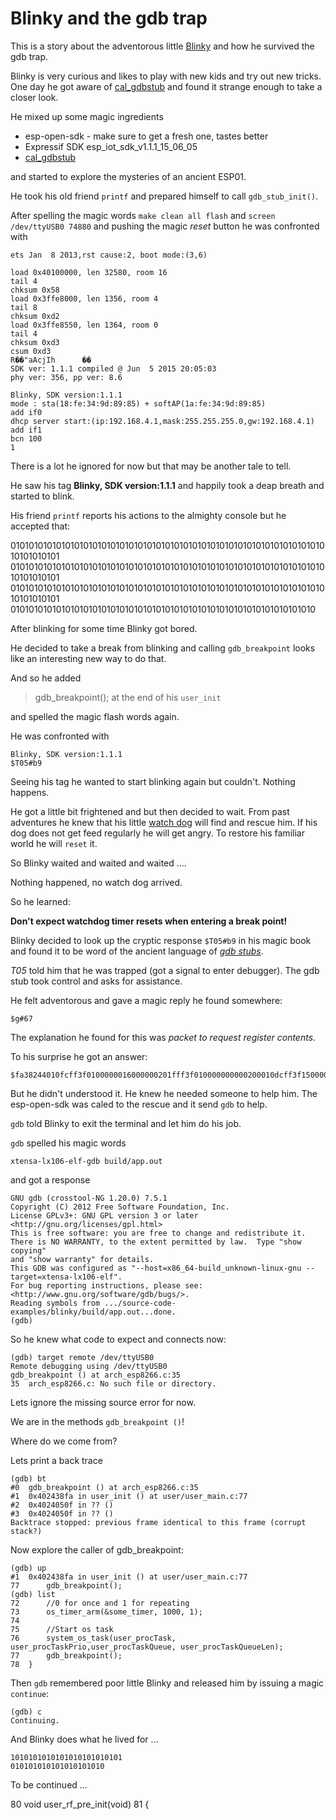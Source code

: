 # Blinky and the gdb trap

This is a story about the adventorous little [Blinky](https://github.com/esp8266/esp8266-wiki/wiki/Blinky)
and how he survived the gdb trap.

Blinky is very curious and likes to play with new kids and try out new tricks.
One day he got aware of [cal_gdbstub](TODO) and found it strange enough to take a closer look.

He mixed up some magic ingredients

* esp-open-sdk - make sure to get a fresh one, tastes better
* Expressif SDK esp_iot_sdk_v1.1.1_15_06_05
* [cal_gdbstub](TODO)

and started to explore the mysteries of an ancient ESP01.

He took his old friend `printf` and prepared himself to call `gdb_stub_init()`.

After spelling the magic words 
`make clean all flash`
and
`screen /dev/ttyUSB0 74880`
and pushing the magic _reset_ button he was confronted with


    ets Jan  8 2013,rst cause:2, boot mode:(3,6)

    load 0x40100000, len 32580, room 16 
    tail 4
    chksum 0x58
    load 0x3ffe8000, len 1356, room 4 
    tail 8
    chksum 0xd2
    load 0x3ffe8550, len 1364, room 0 
    tail 4
    chksum 0xd3
    csum 0xd3
    R��"aAcjIh      ��
    SDK ver: 1.1.1 compiled @ Jun  5 2015 20:05:03
    phy ver: 356, pp ver: 8.6

    Blinky, SDK version:1.1.1
    mode : sta(18:fe:34:9d:89:85) + softAP(1a:fe:34:9d:89:85)
    add if0
    dhcp server start:(ip:192.168.4.1,mask:255.255.255.0,gw:192.168.4.1)
    add if1
    bcn 100
    1

There is a lot he ignored for now but that may be another tale to tell.

He saw his tag **Blinky, SDK version:1.1.1** and happily took a deap breath and started to blink.

His friend `printf` reports his actions to the almighty console but he accepted that:

   01010101010101010101010101010101010101010101010101010101010101010101010101010101
   01010101010101010101010101010101010101010101010101010101010101010101010101010101
   01010101010101010101010101010101010101010101010101010101010101010101010101010101
   0101010101010101010101010101010101010101010101010101010101010101010

After blinking for some time Blinky got bored.

He decided to take a break from blinking and calling `gdb_breakpoint` looks like an interesting new way to do that.

And so he added  
> gdb_breakpoint(); 
at the end of his `user_init` 

and spelled the magic flash words again.

He was confronted with

    Blinky, SDK version:1.1.1
    $T05#b9

Seeing his tag he wanted to start blinking again but couldn't. Nothing happens.

He got a little bit frightened and but then decided to wait. From past adventures he knew that his little [watch dog](https://de.wikipedia.org/wiki/Watchdog) will find and rescue him. 
If his dog does not get feed regularly he will get angry. To restore his familiar world he will `reset` it.

So Blinky waited and waited and waited ....

Nothing happened, no watch dog arrived.

So he learned:

**Don't expect watchdog timer resets when entering a break point!**

Blinky decided to look up the cryptic response `$T05#b9` in his magic book and found it to be word of the ancient language of [_gdb stubs_](https://sourceware.org/gdb/onlinedocs/gdb/Stop-Reply-Packets.html#Stop-Reply-Packets).

_T05_ told him that he was trapped (got a signal to enter debugger).
The gdb stub took control and asks for assistance.

He felt adventorous and gave a magic reply he found somewhere:

    $g#67

The explanation he found for this was _packet to request register contents_.

To his surprise he got an answer:

    $fa38244010fcff3f0100000016000000201fff3f010000000000200010dcff3f150000000000000000000000d91f0040508efe3f088efe3f928cfe3f00000000807c10400b0000000000000002000000000000003200000000000000000000000000000000000000000000000000000000000000807c10400000000000000000200000000000000000000000fa382440000000004400000000000000000000001104000000001040000000000800000055152201000000000000000000000000000000009919af80#b8

But he didn't understood it. He knew he needed someone to help him. The esp-open-sdk was caled to the rescue and it send `gdb` to help.

`gdb` told Blinky to exit the terminal and let him do his job.

`gdb` spelled his magic words

    xtensa-lx106-elf-gdb build/app.out

and got a response

    GNU gdb (crosstool-NG 1.20.0) 7.5.1
    Copyright (C) 2012 Free Software Foundation, Inc.
    License GPLv3+: GNU GPL version 3 or later <http://gnu.org/licenses/gpl.html>
    This is free software: you are free to change and redistribute it.
    There is NO WARRANTY, to the extent permitted by law.  Type "show copying"
    and "show warranty" for details.
    This GDB was configured as "--host=x86_64-build_unknown-linux-gnu --target=xtensa-lx106-elf".
    For bug reporting instructions, please see:
    <http://www.gnu.org/software/gdb/bugs/>.
    Reading symbols from .../source-code-examples/blinky/build/app.out...done.
    (gdb)

So he knew what code to expect and connects now:

    (gdb) target remote /dev/ttyUSB0
    Remote debugging using /dev/ttyUSB0
    gdb_breakpoint () at arch_esp8266.c:35
    35	arch_esp8266.c: No such file or directory.

Lets ignore the missing source error for now.

We are in the methods `gdb_breakpoint ()`!

Where do we come from? 

Lets print a back trace 

    (gdb) bt
    #0  gdb_breakpoint () at arch_esp8266.c:35
    #1  0x402438fa in user_init () at user/user_main.c:77
    #2  0x4024050f in ?? ()
    #3  0x4024050f in ?? ()
    Backtrace stopped: previous frame identical to this frame (corrupt stack?)

Now explore the caller of gdb_breakpoint:

    (gdb) up
    #1  0x402438fa in user_init () at user/user_main.c:77
    77	    gdb_breakpoint();
    (gdb) list
    72	    //0 for once and 1 for repeating
    73	    os_timer_arm(&some_timer, 1000, 1);
    74	    
    75	    //Start os task
    76	    system_os_task(user_procTask, user_procTaskPrio,user_procTaskQueue, user_procTaskQueueLen);
    77	    gdb_breakpoint();
    78	}

Then `gdb` remembered poor little Blinky and released him by issuing a magic `continue`:

    (gdb) c
    Continuing.

And Blinky does what he lived for ...

    1010101010101010101010101
    010101010101010101010

To be continued ...


80	void user_rf_pre_init(void)
81	{









   





















